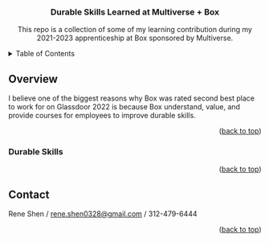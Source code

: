 <a name="readme-top"></a>

<h3 align="center">Durable Skills Learned at Multiverse + Box</h3>

<p align="center">
  This repo is a collection of some of my learning contribution during my 2021-2023 apprenticeship at Box sponsored by Multiverse.
</p>

<!-- TABLE OF CONTENTS -->
<details>
  <summary>Table of Contents</summary>
  <ol>
    <li><a href="#overview">Overview</a></li>
    <li><a href="#durable">Durable Skills</a></li>
    <li><a href="#contact">Contact Me</a></li>
  </ol>
</details>

<!-- Overview -->
## Overview

I believe one of the biggest reasons why Box was rated second best place to work for on Glassdoor 2022 is because Box understand, value, and provide courses for employees to improve durable skills.

<p align="right">(<a href="#readme-top">back to top</a>)</p>

<!-- Durable Skills Section -->
### Durable Skills




<p align="right">(<a href="#readme-top">back to top</a>)</p>

<!-- CONTACT -->
## Contact

Rene Shen / rene.shen0328@gmail.com  / 312-479-6444

<p align="right">(<a href="#readme-top">back to top</a>)</p>